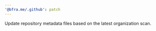 ```yaml
---
'@bfra.me/.github': patch
---
```

Update repository metadata files based on the latest organization scan.
